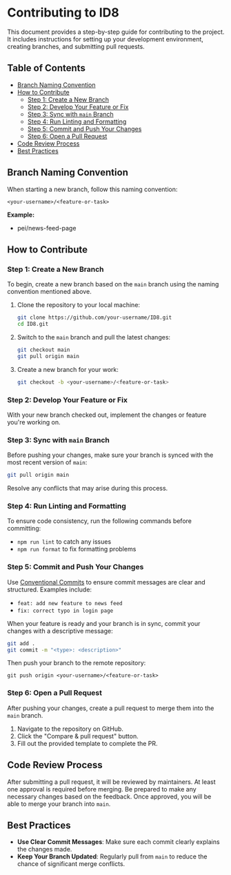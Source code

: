 # Contributing to ID8

This document provides a step-by-step guide for contributing to the project. It includes instructions for setting up your development environment, creating branches, and submitting pull requests.

## Table of Contents

- [Branch Naming Convention](#branch-naming-convention)
- [How to Contribute](#how-to-contribute)
  - [Step 1: Create a New Branch](#step-1-create-a-new-branch)
  - [Step 2: Develop Your Feature or Fix](#step-2-develop-your-feature-or-fix)
  - [Step 3: Sync with `main` Branch](#step-3-sync-with-main-branch)
  - [Step 4: Run Linting and Formatting](#step-4-run-linting-and-formatting)
  - [Step 5: Commit and Push Your Changes](#step-5-commit-and-push-your-changes)
  - [Step 6: Open a Pull Request](#step-6-open-a-pull-request)
- [Code Review Process](#code-review-process)
- [Best Practices](#best-practices)

## Branch Naming Convention

When starting a new branch, follow this naming convention:

`<your-username>/<feature-or-task>`

**Example:**

- pei/news-feed-page

## How to Contribute

### Step 1: Create a New Branch

To begin, create a new branch based on the `main` branch using the naming convention mentioned above.

1. Clone the repository to your local machine:
   ```bash
   git clone https://github.com/your-username/ID8.git
   cd ID8.git
   ```
2. Switch to the `main` branch and pull the latest changes:
   ```bash
   git checkout main
   git pull origin main
   ```
3. Create a new branch for your work:
   ```bash
   git checkout -b <your-username>/<feature-or-task>
   ```

### Step 2: Develop Your Feature or Fix

With your new branch checked out, implement the changes or feature you're working on.

### Step 3: Sync with `main` Branch

Before pushing your changes, make sure your branch is synced with the most recent version of `main`:

```bash
git pull origin main
```

Resolve any conflicts that may arise during this process.

### Step 4: Run Linting and Formatting

To ensure code consistency, run the following commands before committing:

- `npm run lint` to catch any issues
- `npm run format` to fix formatting problems

### Step 5: Commit and Push Your Changes

Use [Conventional Commits](https://www.conventionalcommits.org/en/v1.0.0/) to ensure commit messages are clear and structured. Examples include:

- `feat: add new feature to news feed`
- `fix: correct typo in login page`

When your feature is ready and your branch is in sync, commit your changes with a descriptive message:

```bash
git add .
git commit -m "<type>: <description>"
```
Then push your branch to the remote repository:

`git push origin <your-username>/<feature-or-task>`

### Step 6: Open a Pull Request

After pushing your changes, create a pull request to merge them into the `main` branch.

1. Navigate to the repository on GitHub.
2. Click the "Compare & pull request" button.
3. Fill out the provided template to complete the PR.

## Code Review Process

After submitting a pull request, it will be reviewed by maintainers. At least one approval is required before merging. Be prepared to make any necessary changes based on the feedback. Once approved, you will be able to merge your branch into `main`.

## Best Practices

- **Use Clear Commit Messages**: Make sure each commit clearly explains the changes made.
- **Keep Your Branch Updated**: Regularly pull from `main` to reduce the chance of significant merge conflicts.

